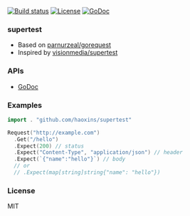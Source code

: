 
[![Build status][travis-img]][travis-url]
[![License][license-img]][license-url]
[![GoDoc][doc-img]][doc-url]

### supertest

* Based on [parnurzeal/gorequest](https://github.com/parnurzeal/gorequest)
* Inspired by [visionmedia/supertest](https://github.com/visionmedia/supertest)

### APIs






* [GoDoc](http://godoc.org/github.com/haoxins/supertest)

### Examples

```go
import . "github.com/haoxins/supertest"

Request("http://example.com")
  .Get("/hello")
  .Expect(200) // status
  .Expect("Content-Type", "application/json") // header
  .Expect(`{"name":"hello"}`) // body
  // or
  // .Expect(map[string]string{"name": "hello"})
```

### License
MIT

[travis-img]: https://img.shields.io/travis/haoxins/supertest.svg?style=flat-square
[travis-url]: https://travis-ci.org/haoxins/supertest
[license-img]: https://img.shields.io/badge/license-MIT-green.svg?style=flat-square
[license-url]: http://opensource.org/licenses/MIT
[doc-img]: https://img.shields.io/badge/GoDoc-reference-blue.svg?style=flat-square
[doc-url]: http://godoc.org/github.com/haoxins/supertest
